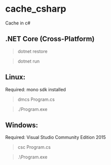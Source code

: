 # cache_csharp
Cache in c#

## .NET Core (Cross-Platform)


> dotnet restore

> dotnet run


## Linux:

Required: mono sdk installed

> dmcs Program.cs

> ./Program.exe


## Windows:

Required: Visual Studio Community Edition 2015

> csc Program.cs

> .\Program.exe
